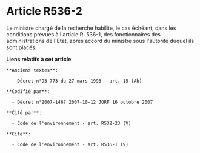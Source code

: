 # Article R536-2

Le ministre chargé de la recherche habilite, le cas échéant, dans les conditions prévues à l'article R. 536-1, des
fonctionnaires des administrations de l'Etat, après accord du ministre sous l'autorité duquel ils sont placés.

**Liens relatifs à cet article**

	**Anciens textes**:

	  - Décret n°93-773 du 27 mars 1993 - art. 15 (Ab)

	**Codifié par**:

	  - Décret n°2007-1467 2007-10-12 JORF 16 octobre 2007

	**Cité par**:

	  - Code de l'environnement - art. R532-23 (V)

	**Cite**:

	  - Code de l'environnement - art. R536-1 (V)
